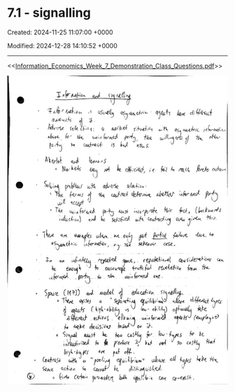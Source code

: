 # 7.1 - signalling

Created: 2024-11-25 11:07:00 +0000

Modified: 2024-12-28 14:10:52 +0000

---

<<[Information_Economics_Week_7_Demonstration_Class_Questions.pdf](../../media/Information_Economics_Week_7_Demonstration_Class_Questions.pdf)>>





![](../../media/Micro-7.1---signalling-image1.jpeg)




